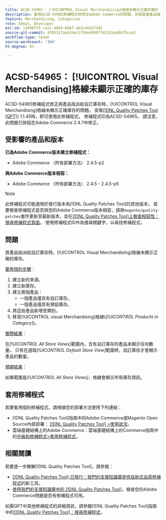 ```yaml
---
title: ACSD-54965： [!UICONTROL Visual Merchandising]格線未顯示正確的庫存
description: 套用ACSD-54965修補程式來修正Adobe Commerce的問題，也就是當產品被指派給自訂庫存時，[!UICONTROL Visual Merchandising]格線無法顯示正確的庫存。
feature: Merchandising, Categories
role: Admin, Developer
exl-id: 13d98f55-ca2c-4064-b66f-ab2cdeb37382
source-git-commit: 4f05117aa42dec1f56e4986ffd22d1a68bf5cea2
workflow-type: tm+mt
source-wordcount: '384'
ht-degree: 0%

---
```


# ACSD-54965： [!UICONTROL Visual Merchandising]格線未顯示正確的庫存

ACSD-54965修補程式修正將產品指派給自訂庫存時，[!UICONTROL Visual Merchandising]格線未顯示正確庫存的問題。 安裝[[!DNL Quality Patches Tool (QPT)]](/help/announcements/adobe-commerce-announcements/magento-quality-patches-released-new-tool-to-self-serve-quality-patches.md) 1.1.45時，即可使用此修補程式。 修補程式ID為ACSD-54965。 請注意，此問題已排程在Adobe Commerce 2.4.7中修正。

## 受影響的產品和版本

**已為Adobe Commerce版本建立修補程式：**

* Adobe Commerce （所有部署方法） 2.4.5-p2

**與Adobe Commerce版本相容：**

* Adobe Commerce （所有部署方法） 2.4.5 - 2.4.5-p5

>[!NOTE]
>
>此修補程式可能適用於發行版本為[!DNL Quality Patches Tool]的其他版本。 若要檢查修補程式是否與您的Adobe Commerce版本相容，請將`magento/quality-patches`套件更新至最新版本，並在[[!DNL Quality Patches Tool]上檢查相容性：搜尋修補程式頁面](https://experienceleague.adobe.com/tools/commerce-quality-patches/index.html?lang=zh-Hant)。 使用修補程式ID作為搜尋關鍵字，以尋找修補程式。

## 問題

將產品指派給自訂庫存時，[!UICONTROL Visual Merchandising]格線未顯示正確的庫存。

<u>要再現的步驟</u>：

1. 建立新的來源。
1. 建立新庫存。
1. 建立兩個產品：
   * 一個產品僅具有自訂庫存。
   * 一個產品僅具有預設庫存。
1. 將這些產品新增至類別。
1. 移至[!UICONTROL visual Merchandising]格線(*[!UICONTROL Products in Category]*)。

<u>實際結果</u>：

在&#x200B;*[!UICONTROL All Store Views]*&#x200B;範圍內，含有自訂庫存的產品未顯示任何數量。 只有在選取&#x200B;*[!UICONTROL Default Store View]*&#x200B;範圍時，自訂庫存才會顯示產品的數量。

<u>預期結果</u>：

如果範圍是&#x200B;*[!UICONTROL All Store Views]*，格線會顯示所有庫存資訊。

## 套用修補程式

若要套用個別修補程式，請根據您的部署方法使用下列連結：

* [!DNL Quality Patches Tool]指南中的Adobe Commerce或Magento Open Source內部部署： [[!DNL Quality Patches Tool] >使用狀況](https://experienceleague.adobe.com/docs/commerce-operations/tools/quality-patches-tool/usage.html?lang=zh-Hant)。
* 雲端基礎結構上的Adobe Commerce：雲端基礎結構上的Commerce指南中的[升級和修補程式>套用修補程式](https://experienceleague.adobe.com/docs/commerce-cloud-service/user-guide/develop/upgrade/apply-patches.html?lang=zh-Hant)。

## 相關閱讀

若要進一步瞭解[!DNL Quality Patches Tool]，請參閱：

* [[!DNL Quality Patches Tool] 已發行：我們的支援知識庫提供自助式品質修補程式](/help/announcements/adobe-commerce-announcements/magento-quality-patches-released-new-tool-to-self-serve-quality-patches.md)的新工具。
* [使用我們的支援知識庫中的 [!DNL Quality Patches Tool]](/help/support-tools/patches-available-in-qpt-tool/check-patch-for-magento-issue-with-magento-quality-patches.md)，檢查您的Adobe Commerce問題是否有修補程式可用。

如需QPT中其他修補程式的詳細資訊，請參閱[!DNL Quality Patches Tool]指南中的[[!DNL Quality Patches Tool]：搜尋修補程式](https://experienceleague.adobe.com/tools/commerce-quality-patches/index.html?lang=zh-Hant)。
